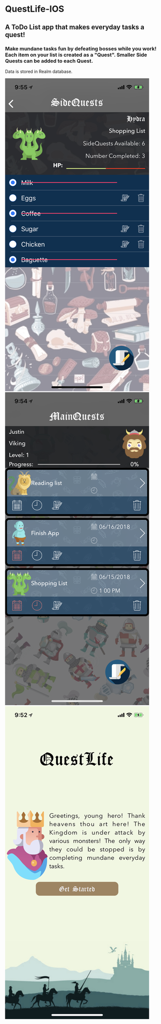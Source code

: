 # QuestLife-IOS
<h2>A ToDo List app that makes everyday tasks a quest!</h2>

<h3>Make mundane tasks fun by defeating bosses while you work! Each item on your list is created as a "Quest". Smaller Side Quests can be added to each Quest.</h3>

<p>Data is stored in Realm database.</p>

![Alt text](app_images/image1.png)
![Alt text](app_images/image2.png)
![Alt text](app_images/image3.png)

